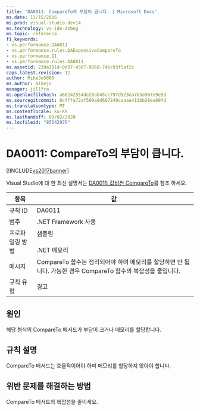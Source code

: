 ```yaml
---
title: 'DA0011: CompareTo의 부담이 큽니다. | Microsoft Docs'
ms.date: 11/15/2016
ms.prod: visual-studio-dev14
ms.technology: vs-ide-debug
ms.topic: reference
f1_keywords:
- vs.performance.DA0011
- vs.performance.rules.DAExpensiveCompareTo
- vs.performance.11
- vs.performance.rules.DA0011
ms.assetid: 239a381d-0d97-4367-8668-746c93f5af2c
caps.latest.revision: 12
author: MikeJo5000
ms.author: mikejo
manager: jillfra
ms.openlocfilehash: a66242554de28ab45cc797d523ea7b5a967e9e5d
ms.sourcegitcommit: 6cfffa72af599a9d667249caaaa411bb28ea69fd
ms.translationtype: MT
ms.contentlocale: ko-KR
ms.lasthandoff: 09/02/2020
ms.locfileid: "85542976"
---
```

# <a name="da0011-expensive-compareto"></a>DA0011: CompareTo의 부담이 큽니다.
[!INCLUDE[vs2017banner](../includes/vs2017banner.md)]

Visual Studio에 대 한 최신 설명서는 [DA0011: 값비싼 CompareTo](/visualstudio/profiling/da0011-expensive-compareto)를 참조 하세요.  
  
|항목|값|  
|-|-|  
|규칙 ID|DA0011|  
|범주|.NET Framework 사용|  
|프로파일링 방법|샘플링<br /><br /> .NET 메모리|  
|메시지|CompareTo 함수는 정리되어야 하며 메모리를 할당하면 안 됩니다. 가능한 경우 CompareTo 함수의 복잡성을 줄입니다.|  
|규칙 유형|경고|  
  
## <a name="cause"></a>원인  
 해당 형식의 CompareTo 메서드가 부담이 크거나 메모리를 할당합니다.  
  
## <a name="rule-description"></a>규칙 설명  
 CompareTo 메서드는 효율적이어야 하며 메모리를 할당하지 않아야 합니다.  
  
## <a name="how-to-fix-violations"></a>위반 문제를 해결하는 방법  
 CompareTo 메서드의 복잡성을 줄이세요.
